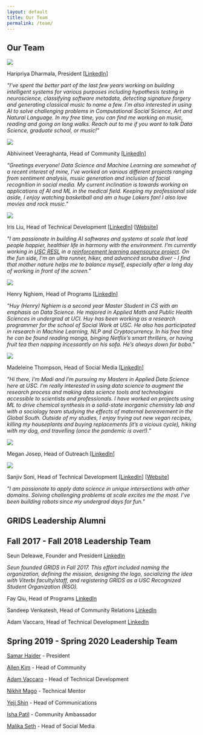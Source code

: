 ```yaml
---
layout: default
title: Our Team
permalink: /team/
---
```

## Our Team

<img id="team-img" src="/assets/img/grids_team_2020/priya_dharmala.jpg"/>

Haripriya Dharmala, President [[LinkedIn](https://www.linkedin.com/in/haripriya-dharmala/)]

*"I've spent the better part of the last few years working on building intelligent systems for various purposes including hypothesis testing in neuroscience, classifying software metadata, detecting signature forgery and generating classical music to name a few.
I'm also interested in using AI to solve challenging problems in Computational Social Science, Art and Natural Language. In my free time, you can find me working on music, reading and going on long walks.
Reach out to me if you want to talk Data Science, graduate school, or music!"*

<img id="team-img" src="/assets/img/grids_team_2020/abhivineet_veeraghanta.jpeg"/>

Abhivineet Veeraghanta, Head of Community [[LinkedIn](https://www.linkedin.com/in/abhivineet/)]

*"Greetings everyone! Data Science and Machine Learning are somewhat of a recent interest of mine, I’ve worked on various different projects ranging from sentiment analysis, music generation and inclusion of facial recognition in social media. My current inclination is towards working on applications of AI and ML in the medical field. Keeping my professional side aside, I enjoy watching basketball and am a huge Lakers fan! I also love movies and rock music."*

<img id="team-img" src="/assets/img/grids_team_2020/iris_liu.jpg"/>

Iris Liu, Head of Technical Development [[LinkedIn](https://www.linkedin.com/in/irisliucy/)] [[Website](https://iris-liu.com)]

*"I am passionate in building AI softwares and systems at scale that lead people happier, healthier life in harmony with the environment. I'm currently working in [USC RESL](https://robotics.usc.edu/resl/) in a [reinforcement learning opensource project](https://github.com/rlworkgroup/garage). On the fun side, I'm an ultra runner, hiker, and advanced scruba diver - I find that mother nature helps me to balance myself, especially after a long day of working in front of the screen."*

<img id="team-img" src="/assets/img/grids_team_2020/huy_nghiem.jpg"/>

Henry Nghiem, Head of Programs [[LinkedIn](www.linkedin.com/in/huy-tran-nghiem/)]

*"Huy (Henry) Nghiem is a second year Master Student in CS with an emphasis on Data Science. He majored in Applied Math and Public Health Sciences in undergrad at UCI. Huy has been working as a research programmer for the school of Social Work at USC. He also has participated in research in Machine Learning, NLP and Cryptocurrency. In his free time he can be found reading manga, binging Netflix’s smart thrillers, or having fruit tea then napping incessantly on his sofa. He’s always down for boba."*

<img id="team-img" src="/assets/img/grids_team_2020/madi_thompson.png"/>

Madeleine Thompson, Head of Social Media [[LinkedIn](https://www.linkedin.com/in/madeleine-jane-thompson/)]

*"Hi there, I’m Madi and I’m pursuing my Masters in Applied Data Science here at USC. I’m really interested in using data science to augment the research process and making data science tools and technologies accessible to scientists and professionals. I have worked on projects using ML to drive chemical synthesis in a solid-state inorganic chemistry lab and with a sociology team studying the effects of maternal bereavement in the Global South. Outside of my studies, I enjoy trying out new vegan recipes, killing my houseplants and buying replacements (it’s a vicious cycle), hiking with my dog, and travelling (once the pandemic is over!)."*

<img id="team-img" src="/assets/img/grids_team_2020/megan_josep.png"/>

Megan Josep, Head of Outreach [[LinkedIn](https://www.linkedin.com/in/megjosep/)]

<img id="team-img" src="/assets/img/grids_team_2020/sanjiv_soni.png"/>

Sanjiv Soni, Head of Technical Development [[LinkedIn](https://www.linkedin.com/in/sanjiv-soni/)] [[Website](https://www.sanjivsoni.com)]

*"I am passionate to apply data science in unique intersections with other domains. Solving challenging problems at scale excites me the most.
I’ve been building robots since my undergrad days for fun."*



## GRIDS Leadership Alumni

## Fall 2017 - Fall 2018 Leadership Team

Seun Deleawe, Founder and President [LinkedIn](https://urldefense.com/v3/__https://www.linkedin.com/in/seundeleawe/__;!!LIr3w8kk_Xxm!8JSBYbNgiUrfESaDNf3XY7f28lMmmW1ctFtAtBy4DuGair4lS0LmsGZibc4WyUs$)

*Seun founded GRIDS in Fall 2017. This effort included naming the organization, defining the mission, designing the logo, socializing the idea with Viterbi faculty/staff, and registering GRIDS as a USC Recognized Student Organization (RSO).*

Fay Qiu, Head of Programs [LinkedIn](https://urldefense.com/v3/__https://www.linkedin.com/in/fay-qiu-28409292/__;!!LIr3w8kk_Xxm!8JSBYbNgiUrfESaDNf3XY7f28lMmmW1ctFtAtBy4DuGair4lS0LmsGZiolAxX7Q$)

Sandeep Venkatesh, Head of Community Relations [LinkedIn](https://urldefense.com/v3/__https://www.linkedin.com/in/rvsandeep/__;!!LIr3w8kk_Xxm!8JSBYbNgiUrfESaDNf3XY7f28lMmmW1ctFtAtBy4DuGair4lS0LmsGZi0FqnMJo$)

Adam Vaccaro, Head of Technical Development [LinkedIn](https://www.linkedin.com/in/advaccaro)

## Spring 2019 - Spring 2020 Leadership Team

[Samar Haider](https://www.linkedin.com/in/samarhaider) - President

[Allen Kim](https://www.linkedin.com/in/allenbkim) - Head of Community

[Adam Vaccaro](https://www.linkedin.com/in/advaccaro) - Head of Technical Development

[Nikhit Mago](https://www.linkedin.com/in/nikhitmago) - Technical Mentor

[Yeji Shin](https://www.linkedin.com/in/yejishin) - Head of Communications

[Isha Patil](https://www.linkedin.com/in/ishapatil07) - Community Ambassador

[Malika Seth](https://www.linkedin.com/in/malika-seth-090b69144/) - Head of Social Media
